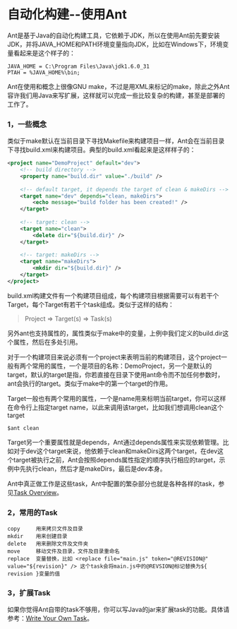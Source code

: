 自动化构建--使用Ant
==============

Ant是基于Java的自动化构建工具，它依赖于JDK，所以在使用Ant前先要安装JDK，并将JAVA_HOME和PATH环境变量指向JDK，比如在Windows下，环境变量看起来是这个样子的：

```text
JAVA_HOME = C:\Program Files\Java\jdk1.6.0_31
PTAH = %JAVA_HOME%\bin;
```

Ant在使用和概念上很像GNU make，不过是用XML来标记的make，除此之外Ant容许我们用Java来写扩展，这样就可以完成一些比较复杂的构建，甚至是部署的工作了。

### 1，一些概念

类似于make默认在当前目录下寻找Makefile来构建项目一样，Ant会在当前目录下寻找build.xml来构建项目。典型的build.xml看起来是这样样子的：

```xml
<project name="DemoProject" default="dev">
    <!-- build directory -->
    <property name="build.dir" value="./build" />
 
    <!-- default target, it depends the target of clean & makeDirs -->
    <target name="dev" depends="clean, makeDirs">
        <echo message="build folder has been created!" />
    </target>
 
    <!-- target: clean -->
    <target name="clean">
        <delete dir="${build.dir}" />
    </target>
 
    <!-- target: makeDirs -->
    <target name="makeDirs">
        <mkdir dir="${build.dir}" />
    </target>
</project>
```

build.xml构建文件有一个构建项目组成，每个构建项目根据需要可以有若干个Target，每个Target有若干个task组成。类似于这样的结构：

> Project => Target(s) => Task(s)

另外ant也支持属性的，属性类似于make中的变量，上例中我们定义的build.dir这个属性，然后在多处引用。

对于一个构建项目来说必须有一个project来表明当前的构建项目，这个project一般有两个常用的属性，一个是项目的名称：DemoProject，另一个是默认的target，默认的target是指，你若直接在目录下使用ant命令而不加任何参数时，ant会执行的target。类似于make中的第一个target的作用。

Target一般也有两个常用的属性，一个是name用来标明当前target，你可以这样在命令行上指定target name，以此来调用该target，比如我们想调用clean这个target

`$ant clean`

Target另一个重要属性就是depends，Ant通过depends属性来实现依赖管理。比如对于dev这个target来说，他依赖于clean和makeDirs这两个target，在dev这个target被执行之前，Ant会按照depends属性指定的顺序执行相应的target，示例中先执行clean，然后才是makeDirs，最后是dev本身。

Ant中真正做工作是这些task，Ant中配置的繁杂部分也就是各种各样的task，参见[Task Overview](http://ant.apache.org/manual/tasksoverview.html)。

### 2，常用的Task

```text
copy     用来拷贝文件及目录
mkdir    用来创建目录
delete   用来删除文件及文件夹
move     移动文件及目录，文件及目录重命名
replace  变量替换，比如 <replace file="main.js" token="@REVISION@" value="${revision}" /> 这个task会将main.js中的@REVSION@标记替换为${ revision }变量的值
```
 
### 3，扩展Task

如果你觉得Ant自带的task不够用，你可以写Java的jar来扩展task的功能。具体请参考：[Write Your Own Task](http://ant.apache.org/manual/develop.html#writingowntask)。
